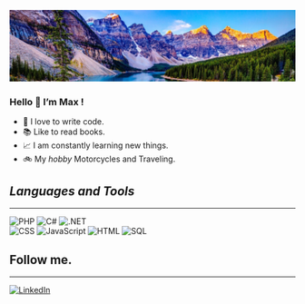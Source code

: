 ![Header](https://github.com/Maksss3000/Maksss3000/blob/main/assets/beautifulView.png "Header")

### Hello :wave: I’m Max !

+ :muscle: I love to write code.
+ :books: Like to read books.
+ :chart_with_upwards_trend: I am constantly learning new things.
+ :bike:  My *hobby* Motorcycles and Traveling.
 



## *Languages and Tools*
___
![PHP](https://img.shields.io/badge/-Php-000000?style=for-the-badge&logo=php&logoColor=0000FF)
![C#](https://img.shields.io/badge/c%23%20-000000?style=for-the-badge&logo=c-sharp&logoColor=9400D3)
![.NET](https://img.shields.io/badge/-Framework-000000?style=for-the-badge&logo=.NET&logoColor=8A2BE2)
<br>
![CSS](https://img.shields.io/badge/-CSS-000000?style=for-the-badge&logo=css3&logoColor=1E90FF)
![JavaScript](https://img.shields.io/badge/-JavaScript-000000?style=for-the-badge&logo=javascript&logoColor=FFFF00	)
![HTML](https://img.shields.io/badge/-HTML5-000000?style=for-the-badge&logo=html5&logoColor=FF8C00)
![SQL](https://img.shields.io/badge/-SQL-000000?style=for-the-badge&logo=MySQL&logoColor=F4A460)

## Follow me.
___
 [![LinkedIn](https://img.shields.io/badge/-LinkedIn-000000?style=for-the-badge&logo=linkedin&logoColor=0000FF)](https://www.linkedin.com/in/maksimilianr/)


 


 